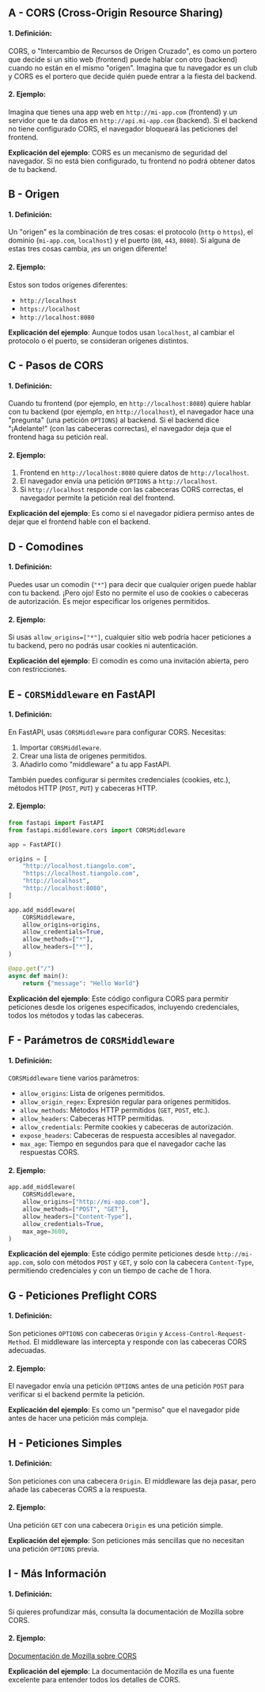 ## A - CORS (Cross-Origin Resource Sharing)

#### 1. **Definición:**

CORS, o "Intercambio de Recursos de Origen Cruzado", es como un portero que decide si un sitio web (frontend) puede hablar con otro (backend) cuando no están en el mismo "origen". Imagina que tu navegador es un club y CORS es el portero que decide quién puede entrar a la fiesta del backend.

#### 2. **Ejemplo:**

Imagina que tienes una app web en `http://mi-app.com` (frontend) y un servidor que te da datos en `http://api.mi-app.com` (backend). Si el backend no tiene configurado CORS, el navegador bloqueará las peticiones del frontend.

**Explicación del ejemplo**:
CORS es un mecanismo de seguridad del navegador. Si no está bien configurado, tu frontend no podrá obtener datos de tu backend.

## B - Origen

#### 1. **Definición:**

Un "origen" es la combinación de tres cosas: el protocolo (`http` o `https`), el dominio (`mi-app.com`, `localhost`) y el puerto (`80`, `443`, `8080`). Si alguna de estas tres cosas cambia, ¡es un origen diferente!

#### 2. **Ejemplo:**

Estos son todos orígenes diferentes:

- `http://localhost`
- `https://localhost`
- `http://localhost:8080`

**Explicación del ejemplo**:
Aunque todos usan `localhost`, al cambiar el protocolo o el puerto, se consideran orígenes distintos.

## C - Pasos de CORS

#### 1. **Definición:**

Cuando tu frontend (por ejemplo, en `http://localhost:8080`) quiere hablar con tu backend (por ejemplo, en `http://localhost`), el navegador hace una "pregunta" (una petición `OPTIONS`) al backend. Si el backend dice "¡Adelante!" (con las cabeceras correctas), el navegador deja que el frontend haga su petición real.

#### 2. **Ejemplo:**

1.  Frontend en `http://localhost:8080` quiere datos de `http://localhost`.
2.  El navegador envía una petición `OPTIONS` a `http://localhost`.
3.  Si `http://localhost` responde con las cabeceras CORS correctas, el navegador permite la petición real del frontend.

**Explicación del ejemplo**:
Es como si el navegador pidiera permiso antes de dejar que el frontend hable con el backend.

## D - Comodines

#### 1. **Definición:**

Puedes usar un comodín (`"*"`) para decir que cualquier origen puede hablar con tu backend. ¡Pero ojo! Esto no permite el uso de cookies o cabeceras de autorización. Es mejor especificar los orígenes permitidos.

#### 2. **Ejemplo:**

Si usas `allow_origins=["*"]`, cualquier sitio web podría hacer peticiones a tu backend, pero no podrás usar cookies ni autenticación.

**Explicación del ejemplo**:
El comodín es como una invitación abierta, pero con restricciones.

## E - `CORSMiddleware` en FastAPI

#### 1. **Definición:**

En FastAPI, usas `CORSMiddleware` para configurar CORS. Necesitas:

1.  Importar `CORSMiddleware`.
2.  Crear una lista de orígenes permitidos.
3.  Añadirlo como "middleware" a tu app FastAPI.

También puedes configurar si permites credenciales (cookies, etc.), métodos HTTP (`POST`, `PUT`) y cabeceras HTTP.

#### 2. **Ejemplo:**

```python
from fastapi import FastAPI
from fastapi.middleware.cors import CORSMiddleware

app = FastAPI()

origins = [
    "http://localhost.tiangolo.com",
    "https://localhost.tiangolo.com",
    "http://localhost",
    "http://localhost:8080",
]

app.add_middleware(
    CORSMiddleware,
    allow_origins=origins,
    allow_credentials=True,
    allow_methods=["*"],
    allow_headers=["*"],
)

@app.get("/")
async def main():
    return {"message": "Hello World"}
```

**Explicación del ejemplo**:
Este código configura CORS para permitir peticiones desde los orígenes especificados, incluyendo credenciales, todos los métodos y todas las cabeceras.

## F - Parámetros de `CORSMiddleware`

#### 1. **Definición:**

`CORSMiddleware` tiene varios parámetros:

- `allow_origins`: Lista de orígenes permitidos.
- `allow_origin_regex`: Expresión regular para orígenes permitidos.
- `allow_methods`: Métodos HTTP permitidos (`GET`, `POST`, etc.).
- `allow_headers`: Cabeceras HTTP permitidas.
- `allow_credentials`: Permite cookies y cabeceras de autorización.
- `expose_headers`: Cabeceras de respuesta accesibles al navegador.
- `max_age`: Tiempo en segundos para que el navegador cache las respuestas CORS.

#### 2. **Ejemplo:**

```python
app.add_middleware(
    CORSMiddleware,
    allow_origins=["http://mi-app.com"],
    allow_methods=["POST", "GET"],
    allow_headers=["Content-Type"],
    allow_credentials=True,
    max_age=3600,
)
```

**Explicación del ejemplo**:
Este código permite peticiones desde `http://mi-app.com`, solo con métodos `POST` y `GET`, y solo con la cabecera `Content-Type`, permitiendo credenciales y con un tiempo de cache de 1 hora.

## G - Peticiones Preflight CORS

#### 1. **Definición:**

Son peticiones `OPTIONS` con cabeceras `Origin` y `Access-Control-Request-Method`. El middleware las intercepta y responde con las cabeceras CORS adecuadas.

#### 2. **Ejemplo:**

El navegador envía una petición `OPTIONS` antes de una petición `POST` para verificar si el backend permite la petición.

**Explicación del ejemplo**:
Es como un "permiso" que el navegador pide antes de hacer una petición más compleja.

## H - Peticiones Simples

#### 1. **Definición:**

Son peticiones con una cabecera `Origin`. El middleware las deja pasar, pero añade las cabeceras CORS a la respuesta.

#### 2. **Ejemplo:**

Una petición `GET` con una cabecera `Origin` es una petición simple.

**Explicación del ejemplo**:
Son peticiones más sencillas que no necesitan una petición `OPTIONS` previa.

## I - Más Información

#### 1. **Definición:**

Si quieres profundizar más, consulta la documentación de Mozilla sobre CORS.

#### 2. **Ejemplo:**

[Documentación de Mozilla sobre CORS](https://developer.mozilla.org/en-US/docs/Web/HTTP/CORS)

**Explicación del ejemplo**:
La documentación de Mozilla es una fuente excelente para entender todos los detalles de CORS.
